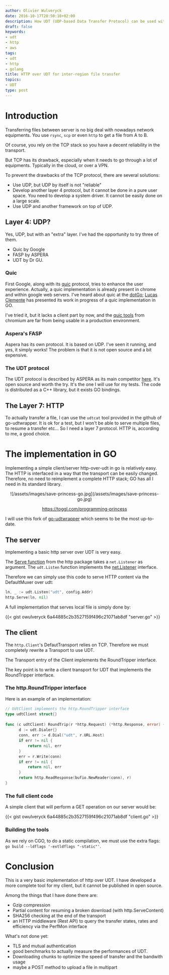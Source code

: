 ```yaml
---
author: Olivier Wulveryck
date: 2016-10-17T20:50:18+02:00
description: How UDT (UDP-based Data Transfer Protocol) can be used with HTTP to tranfers file between two AWS instances hosted in different regions.
draft: false
keywords:
- udt
- http
- aws
tags:
- udt
- http
- golang
title: HTTP over UDT for inter-region file transfer
topics:
- UDT
type: post
---
```


# Introduction

Transferring files between server is no big deal with nowadays network equipments.
You use `rsync`, `scp` or even `http` to get a file from A to B.

Of course, you rely on the TCP stack so you have a decent reliability in the transport.

But TCP has its drawback, especially when it needs to go through a lot of equipments. Typically in the cloud, or over a VPN.

To prevent the drawbacks of the TCP protocol, there are several solutions:

* Use UDP, but UDP by itself is not "reliable"
* Develop another layer 4 protocol, but it cannot be done in a pure user space. You need to develop a system driver. It cannot be easily done on a large scale.
* Use UDP and another framework on top of UDP.

## Layer 4: UDP? 

Yes, UDP, but with an "extra" layer. I've had the opportunity to try three of them.

* Quic by Google
* FASP by ASPERA
* UDT by Dr GU.

### Quic


First Google, along with its [quic](https://en.wikipedia.org/wiki/QUIC) protocol, tries to enhance the user experience. Actually, a quic implementation is already present in chrome and within google web servers. I've heard about quic at the [dotGo](https://dotgo.eu); [Lucas Clemente](https://github.com/lucas-clemente) has presented its work in progress of a quic implementation in GO.

I've tried it, but it lacks a client part by now, and the [quic tools](https://www.chromium.org/quic/playing-with-quic) from chromium are far from being usable in a production environment.

### Aspera's FASP

Aspera has its own protocol. It is based on UDP. I've seen it running, and yes, it simply works!
The problem is that it is not open source and a bit expensive.

### The UDT protocol

The UDT protocol is described by ASPERA as its main competitor [here](http://asperasoft.com/fileadmin/media/Asperasoft.com/Resources/White_Papers/fasp_Critical_Technology_Comparison_AsperaWP.pdf).
It's open source and worth the try.
It's the one I will use for my tests.
The code is distributed as a C++ library, but it exists GO bindings.

## The Layer 7: HTTP

To actually transfer a file, I can use the `udtcat` tool provided in the github of go-udtwrapper. 
It is ok for a test, but I won't be able to serve multiple files, to resume a transfer etc... So I need a layer 7 protocol.
HTTP is, according to me, a good choice.

# The implementation in GO

Implementing a simple client/server http-over-udt in go is relatively easy. The HTTP is interfaced in a way that the transport can be easily changed.
Therefore, no need to reimplement a complete HTTP stack; GO has all I need in its standard library.

<center>
![/assets/images/save-princess-go.jpg](/assets/images/save-princess-go.jpg)

https://toggl.com/programming-princess
</center>

I will use this fork of [go-udtwrapper](github.com/Lupus/go-udtwrapper) which seems to be the most up-to-date.

## The server

Implementing a basic http server over UDT is very easy.

The [Serve function](https://golang.org/pkg/net/http/#Serve) from the http package takes a `net.Listener` as argument.
The `udt.Listen` function implements the [net.Listener](https://golang.org/pkg/net/#Listener) interface.

Therefore we can simply use this code to serve HTTP content via the DefaultMuxer over udt:

```go
ln, _ := udt.Listen("udt", config.Addr)
http.Serve(ln, nil)
```

A full implementation that serves local file is simply done by:

{{< gist owulveryck 6a44885c2b3527159f496c21071ab8df "server.go" >}}

## The client

The `http.Client`'s DefautTransport relies on TCP.
Therefore we must completely rewrite a Transport to use UDT.

The Transport entry of the Client implements the RoundTripper interface.

The key point is to write a client transport for UDT that implements the RoundTripper interface.

### The http.RoundTripper interface

Here is an example of an implementation:

```go 
// UdtClient implements the http.RoundTripper interface
type udtClient struct{}

func (c udtClient) RoundTrip(r *http.Request) (*http.Response, error) {
      d := udt.Dialer{}
      conn, err := d.Dial("udt", r.URL.Host)
      if err != nil {
          return nil, err
      }
      err = r.Write(conn)
      if err != nil {
          return nil, err
      }
      return http.ReadResponse(bufio.NewReader(conn), r)
}
```

### The full client code

A simple client that will perform a GET operation on our server would be:

{{< gist owulveryck 6a44885c2b3527159f496c21071ab8df "client.go" >}}

### Building the tools
As we rely on CGO, to do a static compilation, we must use the extra flags: `go build --ldflags '-extldflags "-static"'`.

# Conclusion

This is a very basic implementation of http over UDT.
I have developed a more complete tool for my client, but it cannot be published in open source.

Among the things that I have done there are:

* Gzip compression
* Partial content for resuming a broken download (with http.ServeContent)
* SHA256 checking at the end of the transport
* an HTTP middleware (Rest API) to query the transfer states, rates and efficiency via the PerfMon interface

What's not done yet:

* TLS and mutual authentication
* good benchmarks to actually measure the performances of UDT.
* Downloading chunks to optimize the speed of transfer and the bandwith usage
* maybe a POST method to upload a file in multipart
